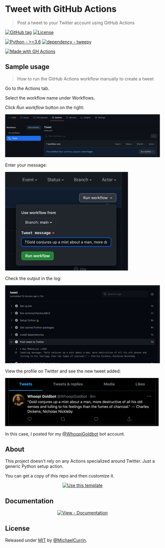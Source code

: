 # Tweet with GitHub Actions
> Post a tweet to your Twitter account using GitHub Actions

[![GitHub tag](https://img.shields.io/github/tag/MichaelCurrin/tweet-gh-actions-py?include_prereleases=&sort=semver)](https://github.com/MichaelCurrin/tweet-gh-actions-py/releases/)
[![License](https://img.shields.io/badge/License-MIT-blue)](#license)

[![Python - >=3.6](https://img.shields.io/badge/Python->=3.6-blue?logo=python&logoColor=white)](https://python.org)
[![dependency - tweepy](https://img.shields.io/badge/dependency-tweepy-blue)](https://pypi.org/project/tweepy)

[![Made with GH Actions](https://img.shields.io/badge/CI-GitHub_Actions-blue?logo=github-actions&logoColor=white)](https://github.com/features/actions)


## Sample usage
> How to run the GitHub Actions workflow manually to create a tweet

Go to the Actions tab.

Select the workflow name under Workflows.

Click _Run workflow_ button on the right:

<img src="/docs/_media/workflow-1.png" alt="Workflow screenshot" title="Workflow screenshot" width="600" />

Enter your message:

<img src="/docs/_media/workflow-2.png" alt="Workflow screenshot" title="Workflow screenshot" width="400" />

Check the output in the log:

<img src="/docs/_media/workflow-3.png" alt="Workflow screenshot" title="Workflow screenshot" width="600" />

View the profile on Twitter and see the new tweet added:

<img src="/docs/_media/created-tweet.png" alt="Tweet screenshot" title="Tweet screenshot" width="500" />

In this case, I posted for my [@WhoopiGoldbot](https://twitter.com/whoopigoldbot) bot account.


## About

This project doesn't rely on any Actions specialized around Twitter. Just a generic Python setup action.

You can get a copy of this repo and then customize it.

<div align="center">

[![Use this template](https://img.shields.io/badge/Generate-Use_this_template-2ea44f?style=for-the-badge)](https://github.com/MichaelCurrin/tweet-gh-actions-py/generate)

</div>


## Documentation

<div align="center">

[![View - Documentation](https://img.shields.io/badge/View-Documentation-blue?style=for-the-badge)](/docs/)

</div>


## License

Released under [MIT](/LICENSE) by [@MichaelCurrin](https://github.com/MichaelCurrin).
